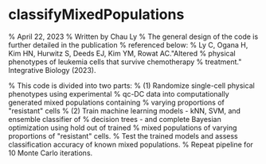 # classifyMixedPopulations

% April 22, 2023
% Written by Chau Ly
% The general design of the code is further detailed in the publication
% referenced below: 
% Ly C, Ogana H, Kim HN, Hurwitz S, Deeds EJ, Kim YM, Rowat AC."Altered
% physical phenotypes of leukemia cells that survive chemotherapy
% treatment." Integrative Biology (2023). 

% This code is divided into two parts:
% (1) Randomize single-cell physical phenotypes using experimental
% qc-DC data into computationally generated mixed populations containing
% varying proportions of "resistant" cells 
% (2) Train machine learning models - kNN, SVM, and ensemble classifier of
% decision trees - and complete Bayesian optimization using hold out of trained 
% mixed populations of varying proportions of "resistant" cells. 
% Test the trained models and assess classification accuracy of known mixed populations.
% Repeat pipeline for 10 Monte Carlo iterations. 
